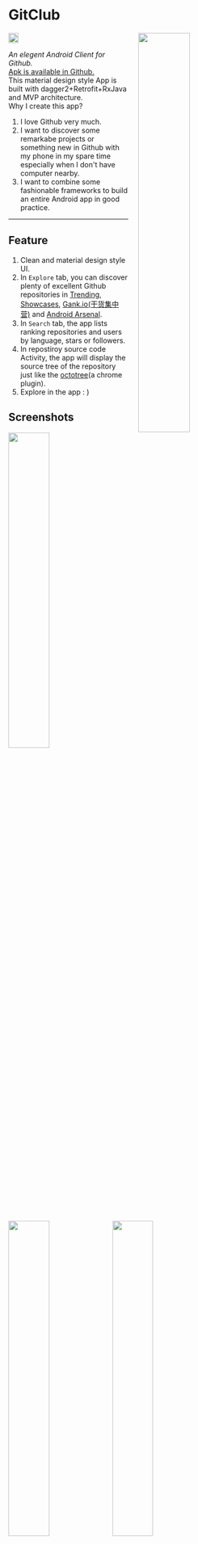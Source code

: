 # GitClub
<img src="https://www.cleveroad.com/public/comercial/label-android.svg" height="20"> 

<img src="raw/effect.gif" width="45%" align="right" hspace="20"/>

*An elegent Android Client for Github.* <br>
[Apk is available in Github.](https://github.com/TellH/GitClub/raw/dev/apk/app-release.apk) <br>
This material design style App is built with dagger2+Retrofit+RxJava and MVP architecture.<br>
Why I create this app?

1. I love Github very much.
2. I want to discover some remarkabe projects or something new in Github with my phone in my spare time especially when I don't have computer nearby.
3. I want to combine some fashionable frameworks to build an entire Android app in good practice.

---------------

## Feature

1. Clean and material design style UI.
2. In `Explore` tab, you can discover plenty of excellent Github repositories in [Trending](https://github.com/trending), [Showcases](https://github.com/showcases), [Gank.io(干货集中营)](http://gank.io/) and [Android Arsenal](http://android-arsenal.com/). 
3. In `Search` tab, the app lists ranking repositories and users by language, stars or followers.
4. In repostiroy source code Activity, the app will display the source tree of the repository just like the [octotree](https://github.com/buunguyen/octotree)(a chrome plugin).
5. Explore in the app : )

## Screenshots
<img src="raw/ex_trending.png" width="40%" />
<img src="raw/ex_showcases.png" width="40%" />
<img src="raw/ex_gank.png" width="40%" />
<img src="raw/ex_arsenal.png" width="40%" />
<img src="raw/intro.png" width="25%" />
<img src="raw/login.png" width="25%" />
<img src="raw/news.png" width="25%" />
<img src="raw/search_user.png" width="25%" />
<img src="raw/search_repo.png" width="25%" />
<img src="raw/repo_page.png" width="25%" />
<img src="raw/source_tree.png" width="25%" />

## Thanks

- [dagger2](https://github.com/google/dagger)
- [RxJava](https://github.com/ReactiveX/RxJava)
- [Logger](https://github.com/orhanobut/logger)
- [OkHttp](https://github.com/square/okhttp)
- [Retrofit](https://github.com/square/retrofit)
- [Stetho](https://github.com/facebook/stetho)
- [Gson](https://github.com/google/gson)
- [picasso](https://github.com/square/picasso)
- [leakcanary](https://github.com/square/leakcanary)
- [material-dialogs](https://github.com/afollestad/material-dialogs/)
- [ahbottomnavigation](https://github.com/aurelhubert/ahbottomnavigation/)
- [floatingactionbutton](https://github.com/futuresimple/android-floating-action-button)
- [AppIntro](https://github.com/PaoloRotolo/AppIntro)
- [ShineButton](https://github.com/ChadCSong/ShineButton)
- [GithubApp](https://github.com/mingjunli/GithubApp)
- 友盟社会化分享
- [RecyclerTreeView](https://github.com/TellH/RecyclerTreeView)
- [NoListAdapter](https://github.com/TellH/NoListAdapter)


Thanks Github,  [Gank.io(干货集中营)](http://gank.io/) and [Android Arsenal](http://android-arsenal.com/).

## TODO

- 夜间模式
- 国际化


## License
   Copyright 2016 TellH

   Licensed under the Apache License, Version 2.0 (the "License");
   you may not use this file except in compliance with the License.
   You may obtain a copy of the License at

       http://www.apache.org/licenses/LICENSE-2.0

   Unless required by applicable law or agreed to in writing, software
   distributed under the License is distributed on an "AS IS" BASIS,
   WITHOUT WARRANTIES OR CONDITIONS OF ANY KIND, either express or implied.
   See the License for the specific language governing permissions and
   limitations under the License.

